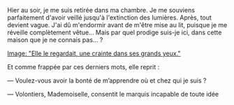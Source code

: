 Hier au soir, je me suis retirée dans ma chambre. Je me souviens parfaitement d'avoir veillé jusqu'à l'extinction des lumières. Après, tout devient vague. J'ai dû m'endormir avant de m'être mise au lit, puisque je me réveille complètement vêtue... Mais par quel prodige suis-je ici, dans cette maison que je ne connais pas... ?

[Image: "Elle le regardait, une crainte dans ses grands yeux."](../images/1-page-271.JPG)

Et comme frappée par ces derniers mots, elle reprit :

— Voulez-vous avoir la bonté de m’apprendre où et chez qui je suis ?

— Volontiers, Mademoiselle, consentit le marquis incapable de toute idée
